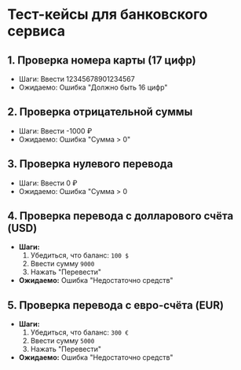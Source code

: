 # Тест-кейсы для банковского сервиса

## 1. Проверка номера карты (17 цифр)
- Шаги: Ввести 12345678901234567
- Ожидаемо: Ошибка "Должно быть 16 цифр"

## 2. Проверка отрицательной суммы
- Шаги: Ввести -1000 ₽
- Ожидаемо: Ошибка "Сумма > 0"

## 3. Проверка нулевого перевода
- Шаги: Ввести 0 ₽
- Ожидаемо: Ошибка "Сумма > 0

## 4. Проверка перевода с долларового счёта (USD)
- **Шаги:**  
  1. Убедиться, что баланс: `100 $`  
  2. Ввести сумму `9000`  
  3. Нажать "Перевести"  
- **Ожидаемо:** Ошибка "Недостаточно средств"  

## 5. Проверка перевода с евро-счёта (EUR)
- **Шаги:**  
  1. Убедиться, что баланс: `300 €`  
  2. Ввести сумму `5000`  
  3. Нажать "Перевести"  
- **Ожидаемо:** Ошибка "Недостаточно средств" 
